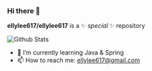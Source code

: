 ### Hi there 👋

**ellylee617/ellylee617** is a ✨ _special_ ✨ repository

![Github Stats](https://github-readme-stats.vercel.app/api?username=ellylee617&show_icons=true)

- 🌱 I’m currently learning Java & Spring
- 📫 How to reach me: ellylee617@gmail.com
